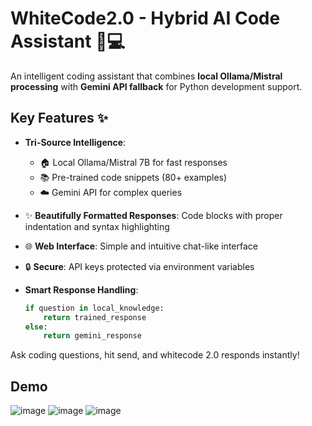 # WhiteCode2.0 - Hybrid AI Code Assistant 🤖💻

An intelligent coding assistant that combines **local Ollama/Mistral processing** with **Gemini API fallback** for Python development support.

## Key Features ✨

- **Tri-Source Intelligence**:
  - 🏠 Local Ollama/Mistral 7B for fast responses
  - 📚 Pre-trained code snippets (80+ examples)
  - ☁️ Gemini API for complex queries

    
- ✨ **Beautifully Formatted Responses**: Code blocks with proper indentation and syntax highlighting
- 🌐 **Web Interface**: Simple and intuitive chat-like interface
- 🔒 **Secure**: API keys protected via environment variables


- **Smart Response Handling**:
  ```python
  if question in local_knowledge:
      return trained_response
  else:
      return gemini_response

Ask coding questions, hit send, and whitecode 2.0 responds instantly!
## Demo
![image](https://github.com/user-attachments/assets/7d9d94f0-1907-4ec9-ad41-d824756b7e15)
![image](https://github.com/user-attachments/assets/1a939f3f-2f1e-48df-8c8e-85e0f35afd05)
![image](https://github.com/user-attachments/assets/c59a08de-b3e6-4a32-b7cf-bd59b1f8c715)





